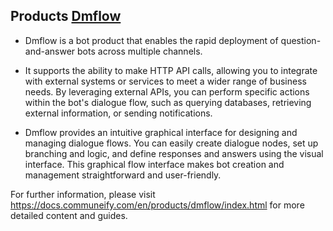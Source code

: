 
## Products [Dmflow](products/dmflow/index.html)

* Dmflow is a bot product that enables the rapid deployment of question-and-answer bots across multiple channels. 

* It supports the ability to make HTTP API calls, allowing you to integrate with external systems or services to meet a wider range of business needs. By leveraging external APIs, you can perform specific actions within the bot's dialogue flow, such as querying databases, retrieving external information, or sending notifications.

* Dmflow provides an intuitive graphical interface for designing and managing dialogue flows. You can easily create dialogue nodes, set up branching and logic, and define responses and answers using the visual interface. This graphical flow interface makes bot creation and management straightforward and user-friendly.

For further information, please visit https://docs.communeify.com/en/products/dmflow/index.html for more detailed content and guides.